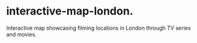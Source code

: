 # interactive-map-london.
Interactive map showcasing filming locations in London through TV series and movies.

